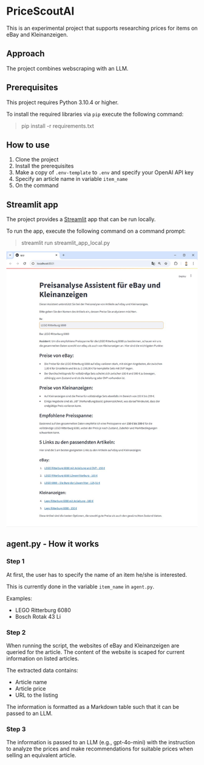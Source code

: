 # PriceScoutAI

This is an experimental project that supports researching prices for items on eBay and Kleinanzeigen. 

## Approach

The project combines webscraping with an LLM.

## Prerequisites

This project requires Python 3.10.4 or higher.

To install the required libraries via `pip` execute the following command:

> pip install -r requirements.txt

## How to use

1. Clone the project 
2. Install the prerequisites
3. Make a copy of `.env-template` to `.env` and specify your OpenAI API key
4. Specify an article name in variable `item_name`
5. On the command 

## Streamlit app

The project provides a [Streamlit](https://streamlit.io/) app that can be run locally.

To run the app, execute the following command on a command prompt:

> streamlit run streamlit_app_local.py

![Example: Price Agent with query](images/priceagent_streamlit_app_example_lego_ritterburg_6080.jpg)

## agent.py - How it works

### Step 1

At first, the user has to specify the name of an item he/she is interested.

This is currently done in the variable `item_name` in `agent.py`.

Examples:

- LEGO Ritterburg 6080
- Bosch Rotak 43 Li

### Step 2

When running the script, the websites of eBay and Kleinanzeigen are queried for the article.
The content of the website is scaped for current information on listed articles. 

The extracted data contains:

- Article name
- Article price
- URL to the listing

The information is formatted as a Markdown table such that it can be passed to an LLM.

### Step 3

The information is passed to an LLM (e.g., gpt-4o-mini) with the instruction to analyze the prices and make recommendations for suitable prices when selling an equivalent article.



